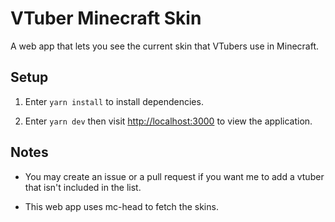 # VTuber Minecraft Skin

A web app that lets you see the current skin that VTubers use in Minecraft.

## Setup

1. Enter `yarn install` to install dependencies.

2. Enter `yarn dev` then visit [http://localhost:3000](http://localhost:3000) to view the application.

## Notes

* You may create an issue or a pull request if you want me to add a vtuber that isn't included in the list.

* This web app uses mc-head to fetch the skins.
